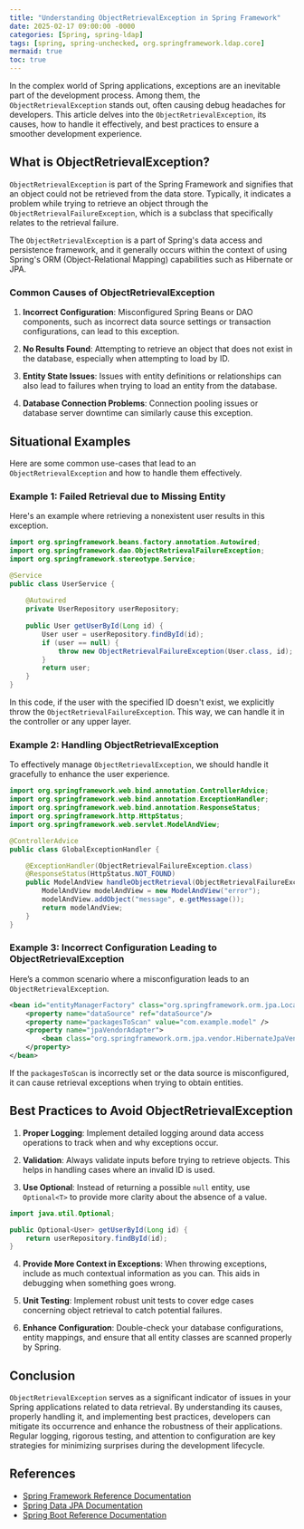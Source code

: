 ```yaml
---
title: "Understanding ObjectRetrievalException in Spring Framework"
date: 2025-02-17 09:00:00 -0000
categories: [Spring, spring-ldap]
tags: [spring, spring-unchecked, org.springframework.ldap.core]
mermaid: true
toc: true
---
```



In the complex world of Spring applications, exceptions are an inevitable part of the development process. Among them, the `ObjectRetrievalException` stands out, often causing debug headaches for developers. This article delves into the `ObjectRetrievalException`, its causes, how to handle it effectively, and best practices to ensure a smoother development experience.

## What is ObjectRetrievalException?

`ObjectRetrievalException` is part of the Spring Framework and signifies that an object could not be retrieved from the data store. Typically, it indicates a problem while trying to retrieve an object through the `ObjectRetrievalFailureException`, which is a subclass that specifically relates to the retrieval failure.

The `ObjectRetrievalException` is a part of Spring's data access and persistence framework, and it generally occurs within the context of using Spring's ORM (Object-Relational Mapping) capabilities such as Hibernate or JPA.

### Common Causes of ObjectRetrievalException

1. **Incorrect Configuration**: Misconfigured Spring Beans or DAO components, such as incorrect data source settings or transaction configurations, can lead to this exception.

2. **No Results Found**: Attempting to retrieve an object that does not exist in the database, especially when attempting to load by ID.

3. **Entity State Issues**: Issues with entity definitions or relationships can also lead to failures when trying to load an entity from the database.

4. **Database Connection Problems**: Connection pooling issues or database server downtime can similarly cause this exception.

## Situational Examples

Here are some common use-cases that lead to an `ObjectRetrievalException` and how to handle them effectively. 

### Example 1: Failed Retrieval due to Missing Entity

Here's an example where retrieving a nonexistent user results in this exception.

```java
import org.springframework.beans.factory.annotation.Autowired;
import org.springframework.dao.ObjectRetrievalFailureException;
import org.springframework.stereotype.Service;

@Service
public class UserService {
    
    @Autowired
    private UserRepository userRepository;
    
    public User getUserById(Long id) {
        User user = userRepository.findById(id);
        if (user == null) {
            throw new ObjectRetrievalFailureException(User.class, id);
        }
        return user;
    }
}
```

In this code, if the user with the specified ID doesn't exist, we explicitly throw the `ObjectRetrievalFailureException`. This way, we can handle it in the controller or any upper layer.

### Example 2: Handling ObjectRetrievalException

To effectively manage `ObjectRetrievalException`, we should handle it gracefully to enhance the user experience.

```java
import org.springframework.web.bind.annotation.ControllerAdvice;
import org.springframework.web.bind.annotation.ExceptionHandler;
import org.springframework.web.bind.annotation.ResponseStatus;
import org.springframework.http.HttpStatus;
import org.springframework.web.servlet.ModelAndView;

@ControllerAdvice
public class GlobalExceptionHandler {

    @ExceptionHandler(ObjectRetrievalFailureException.class)
    @ResponseStatus(HttpStatus.NOT_FOUND)
    public ModelAndView handleObjectRetrieval(ObjectRetrievalFailureException e) {
        ModelAndView modelAndView = new ModelAndView("error");
        modelAndView.addObject("message", e.getMessage());
        return modelAndView;
    }
}
```

### Example 3: Incorrect Configuration Leading to ObjectRetrievalException

Here’s a common scenario where a misconfiguration leads to an `ObjectRetrievalException`.

```xml
<bean id="entityManagerFactory" class="org.springframework.orm.jpa.LocalContainerEntityManagerFactoryBean">
    <property name="dataSource" ref="dataSource"/>
    <property name="packagesToScan" value="com.example.model" />
    <property name="jpaVendorAdapter">
        <bean class="org.springframework.orm.jpa.vendor.HibernateJpaVendorAdapter"/>
    </property>
</bean>
```

If the `packagesToScan` is incorrectly set or the data source is misconfigured, it can cause retrieval exceptions when trying to obtain entities.

## Best Practices to Avoid ObjectRetrievalException

1. **Proper Logging**: Implement detailed logging around data access operations to track when and why exceptions occur.

2. **Validation**: Always validate inputs before trying to retrieve objects. This helps in handling cases where an invalid ID is used.

3. **Use Optional**: Instead of returning a possible `null` entity, use `Optional<T>` to provide more clarity about the absence of a value.

```java
import java.util.Optional;

public Optional<User> getUserById(Long id) {
    return userRepository.findById(id);
}
```

4. **Provide More Context in Exceptions**: When throwing exceptions, include as much contextual information as you can. This aids in debugging when something goes wrong.

5. **Unit Testing**: Implement robust unit tests to cover edge cases concerning object retrieval to catch potential failures.

6. **Enhance Configuration**: Double-check your database configurations, entity mappings, and ensure that all entity classes are scanned properly by Spring.

## Conclusion

`ObjectRetrievalException` serves as a significant indicator of issues in your Spring applications related to data retrieval. By understanding its causes, properly handling it, and implementing best practices, developers can mitigate its occurrence and enhance the robustness of their applications. Regular logging, rigorous testing, and attention to configuration are key strategies for minimizing surprises during the development lifecycle.

## References

- [Spring Framework Reference Documentation](https://docs.spring.io/spring-framework/docs/current/reference/html/)
- [Spring Data JPA Documentation](https://docs.spring.io/spring-data/jpa/docs/current/reference/html/)
- [Spring Boot Reference Documentation](https://docs.spring.io/spring-boot/docs/current/reference/html/)
